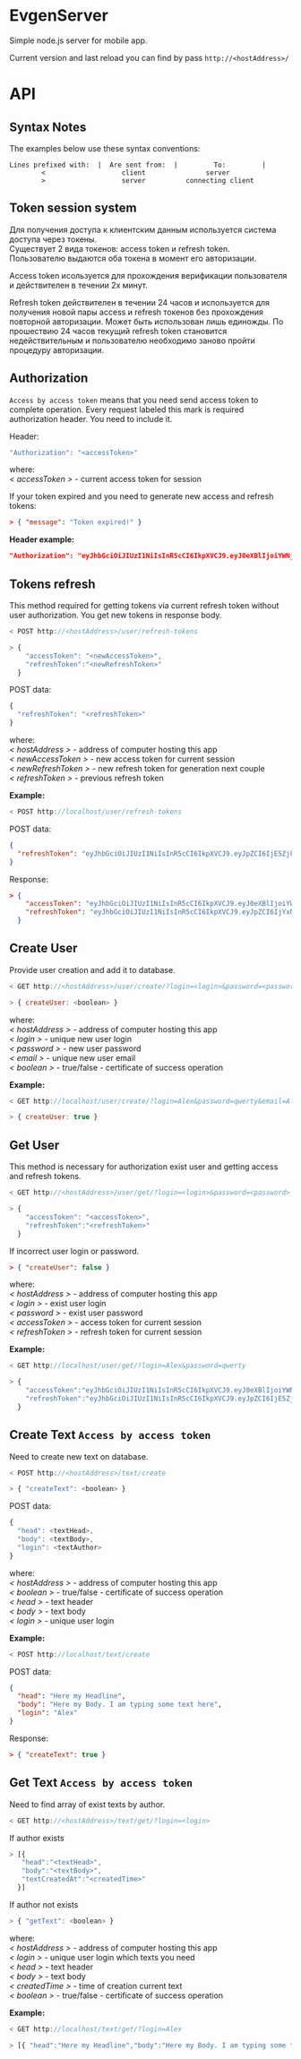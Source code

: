# EvgenServer

Simple node.js server for mobile app.

Current version and last reload you can find by pass `http://<hostAddress>/`

# API

## Syntax Notes

The examples below use these syntax conventions:

```
Lines prefixed with:  |  Are sent from:	 |         To:         |
        <                   client               server
        >                   server          connecting client
```

## Token session system

Для получения доступа к клиентским данным используется система доступа через токены.  
Существует 2 вида токенов: access token и refresh token.  
Пользователю выдаются оба токена в момент его авторизации.

Access token исользуется для прохождения верификации пользователя и действителен в течении 2х минут.

Refresh token действителен в течении 24 часов и используется для получения новой пары access и refresh токенов без прохождения повторной авторизации.
Может быть использован лишь единожды.
По прошествию 24 часов текущий refresh token становится недействительным и пользователю необходимо заново пройти процедуру авторизации.

## Authorization

`Access by access token` means that you need send access token to complete operation.
Every request labeled this mark is required authorization header. You need to include it.

Header:

```js
"Authorization": "<accessToken>"
```

where:  
 _< accessToken >_ - current access token for session

If your token expired and you need to generate new access and refresh tokens:

```json
> { "message": "Token expired!" }
```

**Header example:**

```json
"Authorization": "eyJhbGciOiJIUzI1NiIsInR5cCI6IkpXVCJ9.eyJ0eXBlIjoiYWNjZXNzIiwiaWF0IjoxNTM3OTM5NTIxLCJleHAiOjE1Mzc5Mzk2NDF9.8nTxJh4GN6cDHw3gOBd6684CMoBbiyCaUDD8Cm-eoKY"
```

## Tokens refresh

This method required for getting tokens via current refresh token without user authorization. You get new tokens in response body.

```js
< POST http://<hostAddress>/user/refresh-tokens

> {
    "accessToken": "<newAccessToken>",
    "refreshToken":"<newRefreshToken>"
  }
```

POST data:

```js
{
  "refreshToken": "<refreshToken>"
}
```

where:  
 _< hostAddress >_ - address of computer hosting this app  
 _< newAccessToken >_ - new access token for current session  
 _< newRefreshToken >_ - new refresh token for generation next couple  
 _< refreshToken >_ - previous refresh token

**Example:**

```js
< POST http://localhost/user/refresh-tokens
```

POST data:

```json
{
  "refreshToken": "eyJhbGciOiJIUzI1NiIsInR5cCI6IkpXVCJ9.eyJpZCI6IjE5ZjkyYjU4LTdkZTEtNDdlNy1iOTMyLTQxYTFhN2RlMmQyMiIsInR5cGUiOiJyZWZyZXNoIiwiaWF0IjoxNTM3OTM5NTIxLCJleHAiOjE1MzgwMjU5MjF9.AOWM7PLhvClHszUqgvEAdI2ubkC8JiGgGbaZDFEFf28"
}
```

Response:

```json
> {
    "accessToken": "eyJhbGciOiJIUzI1NiIsInR5cCI6IkpXVCJ9.eyJ0eXBlIjoiYWNjZXNzIiwiaWF0IjoxNTM3OTk2ODc1LCJleHAiOjE1Mzc5OTY5OTV9.b_SdxzTwR4xWSfTw_rN-_2H1ZAWc2uBqSQSInoKKOjo",
    "refreshToken": "eyJhbGciOiJIUzI1NiIsInR5cCI6IkpXVCJ9.eyJpZCI6IjYxNTllZGQ5LThmMjYtNDYwMS04NmMzLTQ1ODdkZjNjZDIyNiIsInR5cGUiOiJyZWZyZXNoIiwiaWF0IjoxNTM3OTk2ODc1LCJleHAiOjE1MzgwODMyNzV9.QP6y5Sp9_CZd6i1RdnfEIlXuMzlREMtqvRIyPXUcr9M"
  }
```

## Create User

Provide user creation and add it to database.

```js
< GET http://<hostAddress>/user/create/?login=<login>&password=<password>&email=<email>

> { createUser: <boolean> }
```

where:  
 _< hostAddress >_ - address of computer hosting this app  
 _< login >_ - unique new user login  
 _< password >_ - new user password  
 _< email >_ - unique new user email  
 _< boolean >_ - true/false - certificate of success operation

**Example:**

```js
< GET http://localhost/user/create/?login=Alex&password=qwerty&email=Alex@gmail.com

> { createUser: true }
```

## Get User

This method is necessary for authorization exist user and getting access and refresh tokens.

```js
< GET http://<hostAddress>/user/get/?login=<login>&password=<password>

> {
    "accessToken": "<accessToken>",
    "refreshToken":"<refreshToken>"
  }
```

If incorrect user login or password.

```json
> { "createUser": false }
```

where:  
 _< hostAddress >_ - address of computer hosting this app  
 _< login >_ - exist user login  
 _< password >_ - exist user password  
 _< accessToken >_ - access token for current session  
 _< refreshToken >_ - refresh token for current session

**Example:**

```js
< GET http://localhost/user/get/?login=Alex&password=qwerty

> {
    "accessToken":"eyJhbGciOiJIUzI1NiIsInR5cCI6IkpXVCJ9.eyJ0eXBlIjoiYWNjZXNzIiwiaWF0IjoxNTM3OTM5NTIxLCJleHAiOjE1Mzc5Mzk2NDF9.8nTxJh4GN6cDHw3gOBd6684CMoBbiyCaUDD8Cm-eoKY",
    "refreshToken":"eyJhbGciOiJIUzI1NiIsInR5cCI6IkpXVCJ9.eyJpZCI6IjE5ZjkyYjU4LTdkZTEtNDdlNy1iOTMyLTQxYTFhN2RlMmQyMiIsInR5cGUiOiJyZWZyZXNoIiwiaWF0IjoxNTM3OTM5NTIxLCJleHAiOjE1MzgwMjU5MjF9.AOWM7PLhvClHszUqgvEAdI2ubkC8JiGgGbaZDFEFf28"
  }
```

## Create Text `Access by access token`

Need to create new text on database.

```js
< POST http://<hostAddress>/text/create

> { "createText": <boolean> }
```

POST data:

```js
{
  "head": <textHead>,
  "body": <textBody>,
  "login": <textAuthor>
}
```

where:  
_< hostAddress >_ - address of computer hosting this app  
_< boolean >_ - true/false - certificate of success operation  
_< head >_ - text header  
_< body >_ - text body  
_< login >_ - unique user login

**Example:**

```js
< POST http://localhost/text/create
```

POST data:

```json
{
  "head": "Here my Headline",
  "body": "Here my Body. I am typing some text here",
  "login": "Alex"
}
```

Response:

```json
> { "createText": true }
```

## Get Text `Access by access token`

Need to find array of exist texts by author.

```js
< GET http://<hostAddress>/text/get/?login=<login>
```

If author exists

```js
> [{
   "head":"<textHead>",
   "body":"<textBody>",
   "textCreatedAt":"<createdTime>"
  }]
```

If author not exists

```js
> { "getText": <boolean> }
```

where:  
_< hostAddress >_ - address of computer hosting this app  
_< login >_ - unique user login which texts you need  
_< head >_ - text header  
_< body >_ - text body  
_< createdTime >_ - time of creation current text  
_< boolean >_ - true/false - certificate of success operation

**Example:**

```js
< GET http://localhost/text/get/?login=Alex

> [{ "head":"Here my Headline","body":"Here my Body. I am typing some text here","textCreateDate":"2018-09-21T09:21:03.365Z" }]
```
